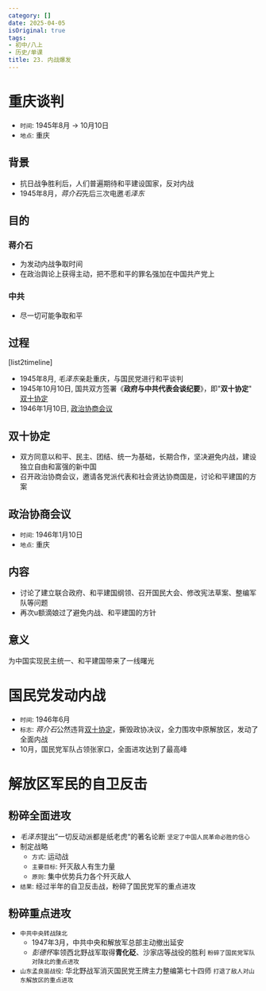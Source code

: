 ```yaml
---
category: []
date: 2025-04-05
isOriginal: true
tags:
- 初中/八上
- 历史/单课
title: 23. 内战爆发
---
```

# 重庆谈判
- `时间`: 1945年8月 -> 10月10日
- `地点`: 重庆
## 背景
- 抗日战争胜利后，人们普遍期待和平建设国家，反对内战
- 1945年8月，*蒋介石*先后三次电邀*毛泽东*
## 目的
### 蒋介石
- 为发动内战争取时间
- 在政治舆论上获得主动，把不愿和平的罪名强加在中国共产党上
### 中共
- 尽一切可能争取和平
## 过程
[list2timeline]
- 1945年8月,  *毛泽东*亲赴重庆，与国民党进行和平谈判
- 1945年10月10日,  国共双方签署《**政府与中共代表会谈纪要**》，即"**双十协定**" [双十协定](#双十协定)
- 1946年1月10日,  [政治协商会议](#政治协商会议)

## 双十协定
- 双方同意以和平、民主、团结、统一为基础，长期合作，坚决避免内战，建设独立自由和富强的新中国
- 召开政治协商会议，邀请各党派代表和社会贤达协商国是，讨论和平建国的方案
## 政治协商会议
- `时间`: 1946年1月10日
- `地点`: 重庆
## 内容
- 讨论了建立联合政府、和平建国纲领、召开国民大会、修改宪法草案、整编军队等问题
- 再次u额滴娘过了避免内战、和平建国的方针
## 意义
为中国实现民主统一、和平建国带来了一线曙光
# 国民党发动内战
- `时间`: 1946年6月
- `标志`: *蒋介石*公然违背[双十协定](#双十协定)，撕毁政协决议，全力围攻中原解放区，发动了全面内战
- 10月，国民党军队占领张家口，全面进攻达到了最高峰
# 解放区军民的自卫反击
## 粉碎全面进攻
- *毛泽东*提出”一切反动派都是纸老虎“的著名论断 `坚定了中国人民革命必胜的信心`
- 制定战略
    - `方式`: 运动战
    - `主要目标`: 歼灭敌人有生力量
    - `原则`: 集中优势兵力各个歼灭敌人
- `结果`: 经过半年的自卫反击战，粉碎了国民党军的重点进攻
## 粉碎重点进攻
- `中共中央转战陕北`
    - 1947年3月，中共中央和解放军总部主动撤出延安
    - *彭德怀*率领西北野战军取得**青化砭**、沙家店等战役的胜利 `粉碎了国民党军队对陕北的重点进攻`
- `山东孟良崮战役`: 华北野战军消灭国民党王牌主力整编第七十四师 `打退了敌人对山东解放区的重点进攻`